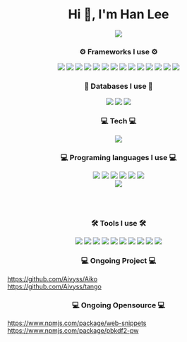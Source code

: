 **<h1 align="center">Hi 👋, I'm Han Lee</h1>**

<p align="center">
<img src="https://github-readme-stats.vercel.app/api?username=Aivyss" />
 </p>

**<h3 align="center">⚙️ Frameworks I use ⚙️</h3>**

<p align="center">
    <img src="https://img.shields.io/badge/React-222222?style=flat-square&logo=React&logoColor=61dafb" />
    <img src="https://img.shields.io/badge/NestJS-E0234E?style=flat-square&logo=NestJS&logoColor=white" />
    <img src="https://img.shields.io/badge/expressJS-000000?style=flat-square&logo=express&logoColor=white" />
    <img src="https://img.shields.io/badge/NextJS-000000?style=flat-square&logo=Next.js&logoColor=white" />
    <img src="https://img.shields.io/badge/Node.js-339933?style=flat-square&logo=Node.js&logoColor=white" /> 
    <img src="https://img.shields.io/badge/Redux-7046B2?style=flat-square&logo=Redux&logoColor=white" />
    <img src="https://img.shields.io/badge/Recoil-F2A622?style=flat-square&logo=Recoil&logoColor=61dafb" />
    <img src="https://img.shields.io/badge/ReactRouter-61dafb?style=flat-square&logo=ReactRouter&logoColor=white" />
    <img src="https://img.shields.io/badge/Spring-6DB43D?style=flat-square&logo=Spring&logoColor=white" />
    <img src="https://img.shields.io/badge/jQuery-0863A3?style=flat-square&logo=jQuery&logoColor=white" />
    <img src="https://img.shields.io/badge/Mybatis-C90000?style=flat-square&logo=Mybatis&logoColor=white" />
    <img src="https://img.shields.io/badge/TensorFlow-F28701?style=flat-square&logo=TensorFlow&logoColor=white" />
    <img src="https://img.shields.io/badge/Pandas-120750?style=flat-square&logo=Pandas&logoColor=white" />
    <img src="https://img.shields.io/badge/Django-092E20?style=flat-square&logo=Django&logoColor=white" />
</p>

**<h3 align="center">💾 Databases I use 💾</h3>**

<p align="center">
    <img src="https://img.shields.io/badge/OracleDB-D91B1E?style=flat-square&logo=Oracle&logoColor=white" />
    <img src="https://img.shields.io/badge/MySQL-005C84?style=flat-square&logo=MySQL&logoColor=white" />
    <img src="https://img.shields.io/badge/TypeORM-E0234E?style=flat-square&logo=TypeORM&logoColor=white" />
</p>

**<h3 align="center">💻 Tech 💻</h3>**

<p align="center">
    <img src="https://img.shields.io/badge/JWT-da2e13?style=flat-square&logo=JSON Web Tokens&logoColor=white" />
</p>

**<h3 align="center">💻 Programing languages I use 💻</h3>**

<p align="center">
<img src="https://img.shields.io/badge/JavaScript-F7DF1E?style=flat-square&logo=JavaScript&logoColor=white" />
<img src="https://img.shields.io/badge/TypeScript-2F72BC?style=flat-square&logo=TypeScript&logoColor=white" />
<img src="https://img.shields.io/badge/Java-007396?style=flat-square&logo=Java&logoColor=white" /> 
<img src="https://img.shields.io/badge/Python-3766AB?style=flat-square&logo=Python&logoColor=white" /> 
<img src="https://img.shields.io/badge/HTML5-E34F26?style=flat-square&logo=HTML5&logoColor=white" /> 
<img src="https://img.shields.io/badge/CSS3-1572B6?style=flat-square&logo=CSS3&logoColor=white" /><br/>
<img src="https://github-readme-stats.vercel.app/api/top-langs/?username=Aivyss" />
</p>

<br>

<br>

<h3 align="center">🛠️ Tools I use 🛠️</h3>
<p align="center">
    <img src="https://img.shields.io/badge/Docker-2496ED?style=flat-square&logo=Docker&logoColor=white" /> 
    <img src="https://img.shields.io/badge/AWS-232F3E?style=flat-square&logo=Amazon AWS&logoColor=white" /> 
    <img src="https://img.shields.io/badge/ESLint-472FB9?style=flat-square&logo=ESLint&logoColor=white" /> 
    <img src="https://img.shields.io/badge/Prettier-192932?style=flat-square&logo=Prettier&logoColor=white" /> 
    <img src="https://img.shields.io/badge/VSCode-007ACC?style=flat-square&logo=VisualStudioCode&logoColor=white" /> 
    <img src="https://img.shields.io/badge/Eclipse-2A2051?style=flat-square&logo=Eclipse&logoColor=white" /> 
    <img src="https://img.shields.io/badge/PyCharm-20CD86?style=flat-square&logo=PyCharm&logoColor=white" /> 
    <img src="https://img.shields.io/badge/Git-F05032?style=flat-square&logo=Git&logoColor=white" /> 
    <img src="https://img.shields.io/badge/GitHub-181717?style=flat-square&logo=GitHub&logoColor=white" /> 
    <img src="https://img.shields.io/badge/Postman-FF6C37?style=flat-square&logo=Postman&logoColor=white" /> 
</p>

**<h3 align="center">💻 Ongoing Project 💻</h3>**
https://github.com/Aivyss/Aiko <br/>
https://github.com/Aivyss/tango <br/>

**<h3 align="center">💻 Ongoing Opensource 💻</h3>**
https://www.npmjs.com/package/web-snippets<br/>
https://www.npmjs.com/package/pbkdf2-pw<br/>
